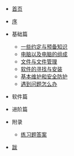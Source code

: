 
* [首页](/ "首页")
* [序](/missing/premble.md "序")
* 基础篇
  - [一些约定与预备知识](/missing/pre-knowledge.md "一些约定与预备知识")
  - [电脑以及电脑的组成](/missing/computer-and-its-components.md "电脑以及电脑的组成")
  - [文件与文件管理](/missing/file-management.md "文件与文件管理")
  - [软件的寻找与安装](/missing/software-installation.md "软件的寻找与安装")
  - [基本维护和安全防护](/missing/security-and-safety.md "基本维护和安全防护")
  - [遇到问题怎么办](/missing/how-to-ask-questions.md "遇到问题怎么办")

* 软件篇

* 进阶篇

* 附录
  - [练习题答案](/missing/answers.md "答案")
  
* [跋](/missing/afterword.md "跋")